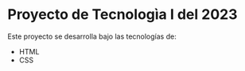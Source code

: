 # Proyecto de Tecnologìa I del 2023

Este proyecto se desarrolla bajo las tecnologías de:

* HTML
* CSS